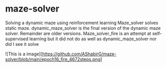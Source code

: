 # maze-solver
Solving a dynamic maze using reinforcement learning
Maze_solver solves static maze.
dynamic_maze_solver is the final version of the dynamic maze solver. Remainder are older versions.
Maze_solver_fire is an attempt at self-supervised learning but it did not do as well as dynamic_maze_solver nor did I see it solve

![This is a image][https://github.com/AShabirG/maze-solver/blob/main/epoch16_fire_4672steps.png]
